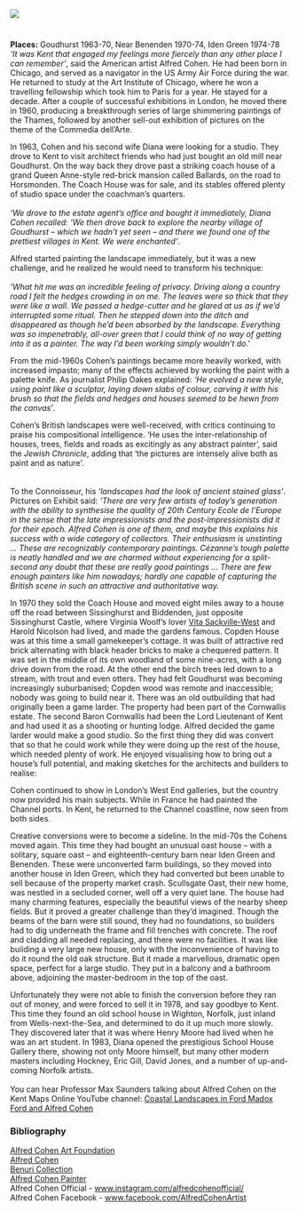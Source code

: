 <html><head></head><body><a href="https://juncture-digital.org"><img src="https://juncture-digital.org/images/ve-button.png"/></a>
<param author="Professor Max Saunders" banner="/20c/images/sissinghurstpostcard.jpg" layout="vtl" title="Alfred Cohen 1920-2001" ve-config=""/>

<param aliases="Goudhurst" eid="Q2019734" ve-entity=""/>
<param aliases="Horsmonden" eid="Q4874056" ve-entity=""/>
<param aliases="Sissinghurst" eid="Q24660387" ve-entity=""/>
<param aliases="Biddenden" eid="Q663588" ve-entity=""/>
<param aliases="Iden Green" eid="Q69992873" ve-entity=""/>
<param aliases="Benenden" eid="Q2686542" ve-entity=""/>

#

**Places:** Goudhurst 1963-70, Near Benenden 1970-74, Iden Green 1974-78   
_‘It was Kent that engaged my feelings more fiercely than any other place I can remember’_, said the American artist Alfred Cohen.  He had been born in Chicago, and served as a navigator in the US Army Air Force during the war.  He returned to study at the Art Institute of Chicago, where he won a travelling fellowship which took him to Paris for a year. He stayed for a decade. After a couple of successful exhibitions in London, he moved there in 1960, producing a breakthrough series of large shimmering paintings of the Thames, followed by another sell-out exhibition of pictures on the theme of the Commedia dell’Arte. 
<param center="Q2019734" ve-map="" zoom="15"/>

In 1963, Cohen and his second wife Diana were looking for a studio. They drove to Kent to visit architect friends who had just bought an old mill near Goudhurst. On the way back they drove past a striking coach house of a grand Queen Anne-style red-brick mansion called Ballards, on the road to Horsmonden. The Coach House was for sale, and its stables offered plenty of studio space under the coachman’s quarters. 
<br/><br/>
_‘We drove to the estate agent’s office and bought it immediately, Diana Cohen recalled: ‘We then drove back to explore the nearby village of Goudhurst – which we hadn’t yet seen – and there we found one of the prettiest villages in Kent. We were enchanted’_. 
<param manifest="https://iiif.juncture-digital.org/gh:kent-map/images/20c/ballards.jpg/manifest.json" ve-image-v2/> 
<param center="Q2019734" ve-map="" zoom="10"/>

Alfred started painting the landscape immediately, but it was a new challenge, and he realized he would need to transform his technique:
<br/><br/>
_'What hit me was an incredible feeling of privacy. Driving along a country road I felt the hedges crowding in on me. The leaves were so thick that they were like a wall. We passed a hedge-cutter and he glared at us as if we’d interrupted some ritual. Then he stepped down into the ditch and disappeared as though he’d been absorbed by the landscape. Everything was so impenetrably, all-over green that I could think of no way of getting into it as a painter. The way I’d been working simply wouldn’t do.'_ 
<param manifest="https://iiif.juncture-digital.org/gh:kent-map/images/20c/hedgecutting.JPG/manifest.json" ve-image-v2/>  
<param center="Q2019734" ve-map="" zoom="10"/>

From the mid-1960s Cohen’s paintings became more heavily worked, with increased impasto; many of the effects achieved by working the paint with a palette knife. As journalist Philip Oakes explained: _‘He evolved a new style, using paint like a sculptor, laying down slabs of colour, carving it with his brush so that the fields and hedges and houses seemed to be hewn from the canvas’_. 
<param manifest="https://iiif.juncture-digital.org/gh:kent-map/images/20c/neargoudhurst.jpg/manifest.json" ve-image-v2/> 
<param center="Q24660387" ve-map="" zoom="10"/>

Cohen’s British landscapes were well-received, with critics continuing to praise his compositional intelligence. ‘He uses the inter-relationship of houses, trees, fields and roads as excitingly as any abstract painter’, said the _Jewish Chronicle_, adding that ‘the pictures are intensely alive both as paint and as nature’.  
<br/><br/> 
To the Connoisseur, his _‘landscapes had the look of ancient stained glass’_.  Pictures on Exhibit said: _'There are very few artists of today’s generation with the ability to synthesise the quality of 20th Century Ecole de l’Europe in the sense that the late impressionists and the post-impressionists did it for their epoch. Alfred Cohen is one of them, and maybe this explains his success with a wide category of collectors. Their enthusiasm is unstinting ... These are recognizably contemporary paintings. Cézanne’s tough palette is neatly handled and we are charmed without experiencing for a split-second any doubt that these are really good paintings ... There are few enough painters like him nowadays; hardly one capable of capturing the British scene in such an attractive and authoritative way._ 
<param manifest="https://iiif.juncture-digital.org/gh:kent-map/images/20c/redlandscape.jpg/manifest.json" ve-image-v2/> 

In 1970 they sold the Coach House and moved eight miles away to a house off the road between Sissinghurst and Biddenden, just opposite Sissinghurst Castle, where Virginia Woolf’s lover [Vita Sackville-West](/20c/20c-sackville-west-biography) and Harold Nicolson had lived, and made the gardens famous. Copden House was at this time a small gamekeeper’s cottage. It was built of attractive red brick alternating with black header bricks to make a chequered pattern. It was set in the middle of its own woodland of some nine-acres, with a long drive down from the road. At the other end the birch trees led down to a stream, with trout and even otters. They had felt Goudhurst was becoming increasingly suburbanised; Copden wood was remote and inaccessible; nobody was going to build near it. There was an old outbuilding that had originally been a game larder. The property had been part of the Cornwallis estate. The second Baron Cornwallis had been the Lord Lieutenant of Kent and had used it as a shooting or hunting lodge. Alfred decided the game larder would make a good studio. So the first thing they did was convert that so that he could work while they were doing up the rest of the house, which needed plenty of work. He enjoyed visualising how to bring out a house’s full potential, and making sketches for the architects and builders to realise:
<param manifest="https://iiif.juncture-digital.org/gh:kent-map/images/20c/copden.jpg/manifest.json" ve-image-v2/> 
<param manifest="https://iiif.juncture-digital.org/gh:kent-map/images/20c/copden1974.jpg/manifest.json" ve-image-v2/> 
<param center="Q24660387" ve-map="" zoom="10"/>

Cohen continued to show in London’s West End galleries, but the country now provided his main subjects. While in France he had painted the Channel ports. In Kent, he returned to the Channel coastline, now seen from both sides. 
<param manifest="https://iiif.juncture-digital.org/gh:kent-map/images/20c/folkestone.jpg/manifest.json" ve-image-v2/> 
<param center="Q2551894" ve-map="" zoom="10"/>

Creative conversions were to become a sideline. In the mid-70s the Cohens moved again. This time they had bought an unusual oast house – with a solitary, square oast – and eighteenth-century barn near Iden Green and Benenden. These were unconverted farm buildings, so they moved into another house in Iden Green, which they had converted but been unable to sell because of the property market crash. Scullsgate Oast, their new home, was nestled in a secluded corner, well off a very quiet lane. The house had many charming features, especially the beautiful views of the nearby sheep fields. But it proved a greater challenge than they’d imagined. Though the beams of the barn were still sound, they had no foundations, so builders had to dig underneath the frame and fill trenches with concrete. The roof and cladding all needed replacing, and there were no facilities. It was like building a very large new house, only with the inconvenience of having to do it round the old oak structure. But it made a marvellous, dramatic open space, perfect for a large studio. They put in a balcony and a bathroom above, adjoining the master-bedroom in the top of the oast. 
<param manifest="https://iiif.juncture-digital.org/gh:kent-map/images/20c/scullsgate.jpg/manifest.json" ve-image-v2/> 
<param center="Q2686542" ve-map="" zoom="10"/>
 
Unfortunately they were not able to finish the conversion before they ran out of money, and were forced to sell it in 1978, and say goodbye to Kent. This time they found an old school house in Wighton, Norfolk, just inland from Wells-next-the-Sea, and determined to do it up much more slowly. They discovered later that it was where Henry Moore had lived when he was an art student. In 1983, Diana opened the prestigious School House Gallery there, showing not only Moore himself, but many other modern masters including Hockney, Eric Gill, David Jones, and a number of up-and-coming Norfolk artists.
<br/><br/>
You can hear Professor Max Saunders talking about Alfred Cohen on the Kent Maps Online YouTube channel: [Coastal Landscapes in Ford Madox Ford and Alfred Cohen](https://youtu.be/OXgKPijN82M)
<param manifest="https://iiif.juncture-digital.org/gh:kent-map/images/20c/cohenstudio.jpg/manifest.json" ve-image-v2/> 
<param center="Q2686542" ve-map="" zoom="10"/>

### Bibliography 

[Alfred Cohen Art Foundation](www.alfredcohen.org)    
[Alfred Cohen](https://en.wikipedia.org/wiki/Alfred_Cohen)    
[Benuri Collection](https://alfredcohen.benuricollection.org.uk)    
[Alfred Cohen Painter](https://blogs.kcl.ac.uk/maxsaunders/alfred-cohen-painter-1920-2001/)  
Alfred Cohen Official - www.instagram.com/alfredcohenofficial/   
Alfred Cohen Facebook - www.facebook.com/AlfredCohenArtist    
<param manifest="https://iiif.juncture-digital.org/gh:kent-map/images/20c/walmerlifeboat.jpg/manifest.json" ve-image-v2/> 
</body></html>